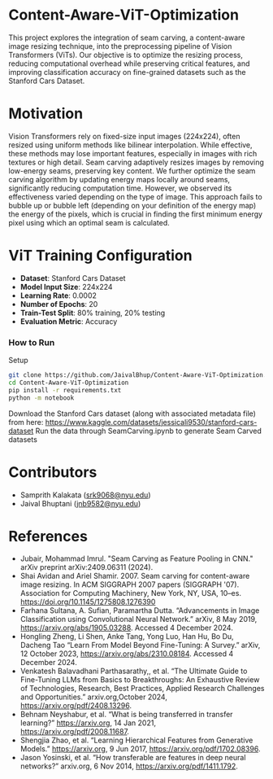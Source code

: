 # Content-Aware-ViT-Optimization
This project explores the integration of seam carving, a content-aware image resizing technique, into the preprocessing pipeline of Vision Transformers (ViTs). Our objective is to optimize the resizing process, reducing computational overhead while preserving critical features, and improving classification accuracy on fine-grained datasets such as the Stanford Cars Dataset.

# Motivation
Vision Transformers rely on fixed-size input images (224x224), often resized using uniform methods like bilinear interpolation. While effective, these methods may lose important features, especially in images with rich textures or high detail. Seam carving adaptively resizes images by removing low-energy seams, preserving key content. We further optimize the seam carving algorithm by updating energy maps locally around seams, significantly reducing computation time. However, we observed its effectiveness varied depending on the type of image. This approach fails to bubble up or bubble left (depending on your definition of the energy map) the energy of the pixels, which is crucial in finding the first minimum energy pixel using which an optimal seam is calculated.

# ViT Training Configuration
- **Dataset**: Stanford Cars Dataset
- **Model Input Size**: 224x224
- **Learning Rate**: 0.0002
- **Number of Epochs**: 20
- **Train-Test Split**: 80% training, 20% testing
- **Evaluation Metric**: Accuracy

### How to Run
Setup
   ```bash
   git clone https://github.com/JaivalBhup/Content-Aware-ViT-Optimization.git
   cd Content-Aware-ViT-Optimization
   pip install -r requirements.txt
   python -m notebook
   ```

Download the Stanford Cars dataset (along with associated metadata file) from here: https://www.kaggle.com/datasets/jessicali9530/stanford-cars-dataset 
Run the data through SeamCarving.ipynb to generate Seam Carved datasets
# Contributors

- Samprith Kalakata (srk9068@nyu.edu) 
- Jaival Bhuptani (jnb9582@nyu.edu) 

# References
- Jubair, Mohammad Imrul. "Seam Carving as Feature Pooling in CNN." arXiv preprint arXiv:2409.06311 (2024).
- Shai Avidan and Ariel Shamir. 2007. Seam carving for content-aware image resizing. In ACM SIGGRAPH 2007 papers (SIGGRAPH '07). Association for Computing Machinery, New York, NY, USA, 10–es. https://doi.org/10.1145/1275808.1276390
- Farhana Sultana, A. Sufian, Paramartha Dutta. “Advancements in Image Classification using Convolutional Neural Network.” arXiv, 8 May 2019, https://arxiv.org/abs/1905.03288. Accessed 4 December 2024.
- Hongling Zheng, Li Shen, Anke Tang, Yong Luo, Han Hu, Bo Du, Dacheng Tao “Learn From Model Beyond Fine-Tuning: A Survey.” arXiv, 12 October 2023, https://arxiv.org/abs/2310.08184. Accessed 4 December 2024.
- Venkatesh Balavadhani Parthasarathy,, et al. “The Ultimate Guide to Fine-Tuning LLMs from Basics to Breakthroughs: An Exhaustive Review of Technologies, Research, Best Practices, Applied Research Challenges and Opportunities.” arxiv.org,October 2024, https://arxiv.org/pdf/2408.13296.
- Behnam Neyshabur, et al. “What is being transferred in transfer learning?” https://arxiv.org, 14 Jan 2021, https://arxiv.org/pdf/2008.11687.
- Shengjia Zhao, et al. “Learning Hierarchical Features from Generative Models.” https://arxiv.org, 9 Jun 2017, https://arxiv.org/pdf/1702.08396.
- Jason Yosinski, et al. “How transferable are features in deep neural networks?” arxiv.org, 6 Nov 2014, https://arxiv.org/pdf/1411.1792.
